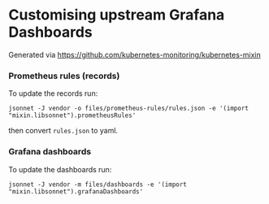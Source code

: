 # Customising upstream Grafana Dashboards

Generated via https://github.com/kubernetes-monitoring/kubernetes-mixin

### Prometheus rules (records)

To update the records run:

```
jsonnet -J vendor -o files/prometheus-rules/rules.json -e '(import "mixin.libsonnet").prometheusRules'
```

then convert `rules.json` to yaml.


### Grafana dashboards

To update the dashboards run:

```
jsonnet -J vendor -m files/dashboards -e '(import "mixin.libsonnet").grafanaDashboards'
```
